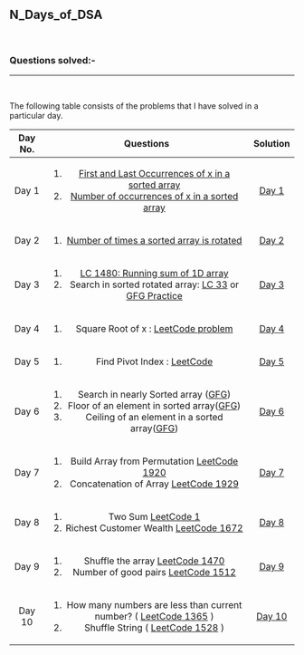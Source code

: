 ## N_Days_of_DSA
</br>

### Questions solved:-

<hr>
</br>

The following table consists of the problems that I have solved in a particular day.

| Day No. | Questions | Solution |
| :---: | :---: | :---: |
| Day 1| <ol><li>[First and Last Occurrences of x in a sorted array](https://practice.geeksforgeeks.org/problems/first-and-last-occurrences-of-x3116/1#)</li><li>[Number of occurrences of x in a sorted array](https://practice.geeksforgeeks.org/problems/number-of-occurrence2259/1)</li></ol> | [Day 1](https://github.com/Arka2001/N_Days_of_DSA/tree/main/Day_1) |
| Day 2| <ol><li>[Number of times a sorted array is rotated](https://practice.geeksforgeeks.org/problems/rotation4723/1#)</li></ol> | [Day 2](https://github.com/Arka2001/N_Days_of_DSA/tree/main/Day_2) |
| Day 3| <ol><li>[LC 1480: Running sum of 1D array](https://leetcode.com/problems/running-sum-of-1d-array/)</li><li>Search in sorted rotated array: [LC 33](https://leetcode.com/problems/search-in-rotated-sorted-array/) or [GFG Practice](https://practice.geeksforgeeks.org/problems/search-in-a-rotated-array4618/1)</li></ol>| [Day 3](https://github.com/Arka2001/N_Days_of_DSA/tree/main/Day_3)|
| Day 4 | <ol><li>Square Root of x : [LeetCode problem](https://leetcode.com/explore/learn/card/binary-search/125/template-i/950/)</li></ol> | [Day 4](https://github.com/Arka2001/N_Days_of_DSA/tree/main/Day_4) |
| Day 5 | <ol><li>Find Pivot Index : [LeetCode](https://leetcode.com/explore/learn/card/array-and-string/201/introduction-to-array/1144/)</li></ol> | [Day 5](https://github.com/Arka2001/N_Days_of_DSA/tree/main/Day_5) |
| Day 6 | <ol><li>Search in nearly Sorted array ([GFG](https://www.geeksforgeeks.org/search-almost-sorted-array/))</li><li>Floor of an element in sorted array([GFG](https://practice.geeksforgeeks.org/problems/floor-in-a-sorted-array-1587115620/1))</li><li>Ceiling of an element in a sorted array([GFG](https://www.geeksforgeeks.org/ceiling-in-a-sorted-array/))</li></ol> | [Day 6](https://github.com/Arka2001/N_Days_of_DSA/tree/main/Day_6) |
| Day 7 | <ol><li>Build Array from Permutation [LeetCode 1920](https://leetcode.com/problems/build-array-from-permutation/)</li><li>Concatenation of Array [LeetCode 1929](https://leetcode.com/problems/concatenation-of-array/)</li></ol> | [Day 7](https://github.com/Arka2001/N_Days_of_DSA/tree/main/Day_7) |
| Day 8 |<ol><li>Two Sum [LeetCode 1](https://leetcode.com/problems/two-sum/)</li><li>Richest Customer Wealth [LeetCode 1672](https://leetcode.com/problems/richest-customer-wealth/)</li></ol> | [Day 8](https://github.com/Arka2001/N_Days_of_DSA/tree/main/Day_8) |
| Day 9 |<ol><li>Shuffle the array [LeetCode 1470](https://leetcode.com/problems/shuffle-the-array/)</li><li>Number of good pairs [LeetCode 1512](https://leetcode.com/problems/number-of-good-pairs/)</li></ol> | [Day 9](https://github.com/Arka2001/N_Days_of_DSA/tree/main/Day_9) |
| Day 10 | <ol><li>How many numbers are less than current number? ( [LeetCode 1365](https://leetcode.com/problems/how-many-numbers-are-smaller-than-the-current-number/) )</li><li>Shuffle String ( [LeetCode 1528](https://leetcode.com/problems/shuffle-string/) )</li></ol> | [Day 10](https://github.com/Arka2001/N_Days_of_DSA/tree/main/Day_10) |